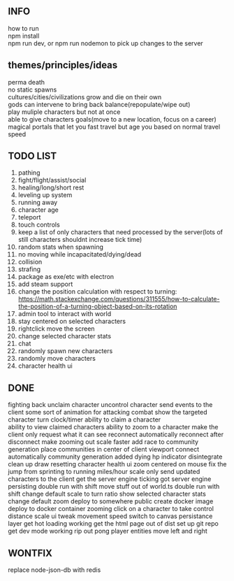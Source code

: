 ## INFO
how to run  
npm install  
npm run dev, or npm run nodemon to pick up changes to the server 

## themes/principles/ideas
perma death  
no static spawns  
cultures/cities/civilizations grow and die on their own  
gods can intervene to bring back balance(repopulate/wipe out)  
play muliple characters but not at once  
able to give characters goals(move to a new location, focus on a career)  
magical portals that let you fast travel but age you based on normal travel speed

## TODO LIST
1. pathing
1. fight/flight/assist/social
1. healing/long/short rest
2. leveling up system  
3. running away
4. character age
5. teleport
6. touch controls
7. keep a list of only characters that need processed by the server(lots of still characters shouldnt increase tick time)
8. random stats when spawning  
9. no moving while incapacitated/dying/dead  
10. collision  
11. strafing  
12. package as exe/etc with electron
13. add steam support
14. change the position calculation with respect to turning: https://math.stackexchange.com/questions/311555/how-to-calculate-the-position-of-a-turning-object-based-on-its-rotation
15. admin tool to interact with world
16. stay centered on selected characters
17. rightclick move the screen
18. change selected character stats
19. chat
20. randomly spawn new characters
21. randomly move characters
22. character health ui

## DONE
fighting back
unclaim character
uncontrol character
send events to the client
some sort of animation for attacking
combat
show the targeted character
turn clock/timer
ability to claim a character  
ability to view claimed characters
ability to zoom to a character
make the client only request what it can see
reconnect automatically
reconnect after disconnect
make zooming out scale faster
add race to community generation
place communities in center of client viewport
connect automatically
community generation
added dying hp indicator
disintegrate
clean up draw resetting
character health ui
zoom centered on mouse
fix the jump from sprinting to running
miles/hour scale
only send updated characters to the client
get the server engine ticking
got server engine persisting
double run with shift
move stuff out of world.ts
double run with shift
change default scale to turn ratio
show selected character stats
change default zoom
deploy to somewhere public
create docker image
deploy to docker container
zooming
click on a character to take control
distance scale ui
tweak movement speed
switch to canvas
persistance layer
get hot loading working
get the html page out of dist
set up git repo
get dev mode working
rip out pong
player entities
move left and right

## WONTFIX
replace node-json-db with redis
